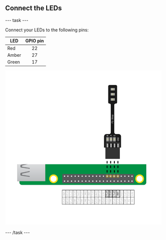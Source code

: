 ## Connect the LEDs

--- task ---

Connect your LEDs to the following pins:

| LED   | GPIO pin |
| ----- | :------: |
| Red   |    22    |
| Amber |    27    |
| Green |    17    |

![pi stop connected to gpio 22,27,17 and ground](images/Traffic-Lights-Diagram.png)

--- /task ---
